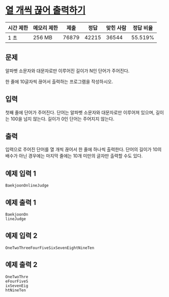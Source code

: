 # [열 개씩 끊어 출력하기](https://www.acmicpc.net/problem/11721)

| 시간 제한 | 메모리 제한 | 제출 | 정답 | 맞힌 사람 | 정답 비율 |
| --- | --- | --- | --- | --- | --- |
| 1 초 | 256 MB | 76879 | 42215 | 36544 | 55.519% |

## 문제

알파벳 소문자와 대문자로만 이루어진 길이가 N인 단어가 주어진다.

한 줄에 10글자씩 끊어서 출력하는 프로그램을 작성하시오.

## 입력

첫째 줄에 단어가 주어진다. 단어는 알파벳 소문자와 대문자로만 이루어져 있으며, 길이는 100을 넘지 않는다. 길이가 0인 단어는 주어지지 않는다.

## 출력

입력으로 주어진 단어를 열 개씩 끊어서 한 줄에 하나씩 출력한다. 단어의 길이가 10의 배수가 아닌 경우에는 마지막 줄에는 10개 미만의 글자만 출력할 수도 있다.

## 예제 입력 1

```
BaekjoonOnlineJudge

```

## 예제 출력 1

```
BaekjoonOn
lineJudge

```

## 예제 입력 2

```
OneTwoThreeFourFiveSixSevenEightNineTen

```

## 예제 출력 2

```
OneTwoThre
eFourFiveS
ixSevenEig
htNineTen
```
